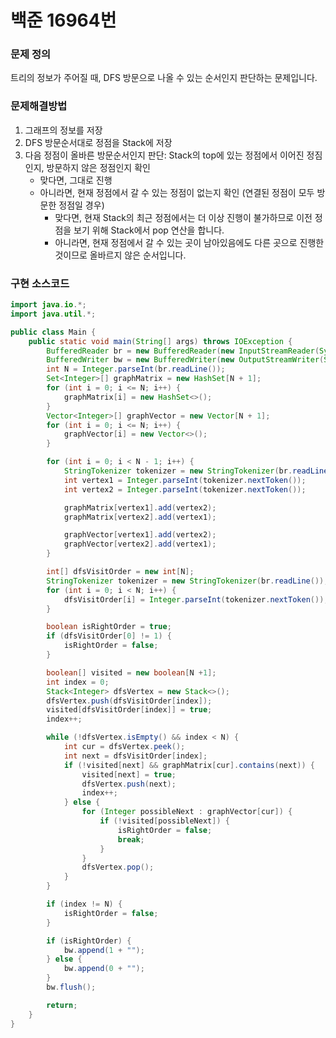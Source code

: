 # 백준 16964번

### 문제 정의

트리의 정보가 주어질 때, DFS 방문으로 나올 수 있는 순서인지 판단하는 문제입니다.



### 문제해결방법

1. 그래프의 정보를 저장
2. DFS 방문순서대로 정점을 Stack에 저장
3. 다음 정점이 올바른 방문순서인지 판단: Stack의 top에 있는 정점에서 이어진 정짐인지, 방문하지 않은 정점인지 확인
   - 맞다면, 그대로 진행
   - 아니라면, 현재 정점에서 갈 수 있는 정점이 없는지 확인 (연결된 정점이 모두 방문한 정점일 경우)
     - 맞다면, 현재 Stack의 최근 정점에서는 더 이상 진행이 불가하므로 이전 정점을 보기 위해 Stack에서 pop 연산을 합니다.
     - 아니라면, 현재 정점에서 갈 수 있는 곳이 남아있음에도 다른 곳으로 진행한 것이므로 올바르지 않은 순서입니다.



### 구현 소스코드

```java
import java.io.*;
import java.util.*;

public class Main {
    public static void main(String[] args) throws IOException {
        BufferedReader br = new BufferedReader(new InputStreamReader(System.in));
        BufferedWriter bw = new BufferedWriter(new OutputStreamWriter(System.out));
        int N = Integer.parseInt(br.readLine());
        Set<Integer>[] graphMatrix = new HashSet[N + 1];
        for (int i = 0; i <= N; i++) {
            graphMatrix[i] = new HashSet<>();
        }
        Vector<Integer>[] graphVector = new Vector[N + 1];
        for (int i = 0; i <= N; i++) {
            graphVector[i] = new Vector<>();
        }

        for (int i = 0; i < N - 1; i++) {
            StringTokenizer tokenizer = new StringTokenizer(br.readLine());
            int vertex1 = Integer.parseInt(tokenizer.nextToken());
            int vertex2 = Integer.parseInt(tokenizer.nextToken());

            graphMatrix[vertex1].add(vertex2);
            graphMatrix[vertex2].add(vertex1);

            graphVector[vertex1].add(vertex2);
            graphVector[vertex2].add(vertex1);
        }

        int[] dfsVisitOrder = new int[N];
        StringTokenizer tokenizer = new StringTokenizer(br.readLine());
        for (int i = 0; i < N; i++) {
            dfsVisitOrder[i] = Integer.parseInt(tokenizer.nextToken());
        }

        boolean isRightOrder = true;
        if (dfsVisitOrder[0] != 1) {
            isRightOrder = false;
        }

        boolean[] visited = new boolean[N +1];
        int index = 0;
        Stack<Integer> dfsVertex = new Stack<>();
        dfsVertex.push(dfsVisitOrder[index]);
        visited[dfsVisitOrder[index]] = true;
        index++;

        while (!dfsVertex.isEmpty() && index < N) {
            int cur = dfsVertex.peek();
            int next = dfsVisitOrder[index];
            if (!visited[next] && graphMatrix[cur].contains(next)) {
                visited[next] = true;
                dfsVertex.push(next);
                index++;
            } else {
                for (Integer possibleNext : graphVector[cur]) {
                    if (!visited[possibleNext]) {
                        isRightOrder = false;
                        break;
                    }
                }
                dfsVertex.pop();
            }
        }

        if (index != N) {
            isRightOrder = false;
        }

        if (isRightOrder) {
            bw.append(1 + "");
        } else {
            bw.append(0 + "");
        }
        bw.flush();

        return;
    }
}
```

